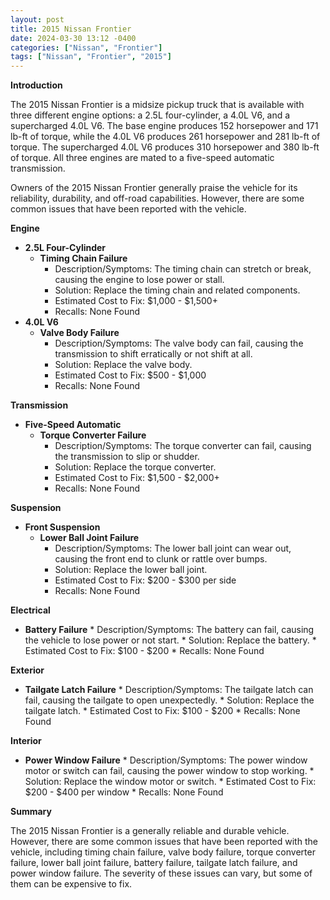 ```yaml
---
layout: post
title: 2015 Nissan Frontier
date: 2024-03-30 13:12 -0400
categories: ["Nissan", "Frontier"]
tags: ["Nissan", "Frontier", "2015"]
---
```

**Introduction**

The 2015 Nissan Frontier is a midsize pickup truck that is available with three different engine options: a 2.5L four-cylinder, a 4.0L V6, and a supercharged 4.0L V6. The base engine produces 152 horsepower and 171 lb-ft of torque, while the 4.0L V6 produces 261 horsepower and 281 lb-ft of torque. The supercharged 4.0L V6 produces 310 horsepower and 380 lb-ft of torque. All three engines are mated to a five-speed automatic transmission.

Owners of the 2015 Nissan Frontier generally praise the vehicle for its reliability, durability, and off-road capabilities. However, there are some common issues that have been reported with the vehicle.

**Engine**

* **2.5L Four-Cylinder**
    * **Timing Chain Failure**
        * Description/Symptoms: The timing chain can stretch or break, causing the engine to lose power or stall.
        * Solution: Replace the timing chain and related components.
        * Estimated Cost to Fix: $1,000 - $1,500+
        * Recalls: None Found
* **4.0L V6**
    * **Valve Body Failure**
        * Description/Symptoms: The valve body can fail, causing the transmission to shift erratically or not shift at all.
        * Solution: Replace the valve body.
        * Estimated Cost to Fix: $500 - $1,000
        * Recalls: None Found


**Transmission**

 * **Five-Speed Automatic**
    * **Torque Converter Failure**
        * Description/Symptoms: The torque converter can fail, causing the transmission to slip or shudder.
        * Solution: Replace the torque converter.
        * Estimated Cost to Fix: $1,500 - $2,000+
        * Recalls: None Found


**Suspension**

 * **Front Suspension**
    * **Lower Ball Joint Failure**
        * Description/Symptoms: The lower ball joint can wear out, causing the front end to clunk or rattle over bumps.
        * Solution: Replace the lower ball joint.
        * Estimated Cost to Fix: $200 - $300 per side
        * Recalls: None Found


**Electrical**

 * **Battery Failure**
        * Description/Symptoms: The battery can fail, causing the vehicle to lose power or not start.
        * Solution: Replace the battery.
        * Estimated Cost to Fix: $100 - $200
        * Recalls: None Found


**Exterior**

 * **Tailgate Latch Failure**
        * Description/Symptoms: The tailgate latch can fail, causing the tailgate to open unexpectedly.
        * Solution: Replace the tailgate latch.
        * Estimated Cost to Fix: $100 - $200
        * Recalls: None Found


**Interior**

 * **Power Window Failure**
        * Description/Symptoms: The power window motor or switch can fail, causing the power window to stop working.
        * Solution: Replace the window motor or switch.
        * Estimated Cost to Fix: $200 - $400 per window
        * Recalls: None Found


**Summary**

The 2015 Nissan Frontier is a generally reliable and durable vehicle. However, there are some common issues that have been reported with the vehicle, including timing chain failure, valve body failure, torque converter failure, lower ball joint failure, battery failure, tailgate latch failure, and power window failure. The severity of these issues can vary, but some of them can be expensive to fix.

